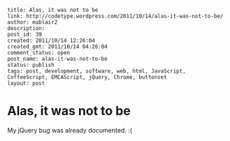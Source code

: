 ```
title: Alas, it was not to be
link: http://codetype.wordpress.com/2011/10/14/alas-it-was-not-to-be/
author: mablair2
description:
post_id: 39
created: 2011/10/14 12:26:04
created_gmt: 2011/10/14 04:26:04
comment_status: open
post_name: alas-it-was-not-to-be
status: publish
tags: post, development, software, web, html, JavaScript, CoffeeScript, EMCAScript, jQuery, Chrome, buttonset
layout: post
```

# Alas, it was not to be

My jQuery bug was already documented. :(
